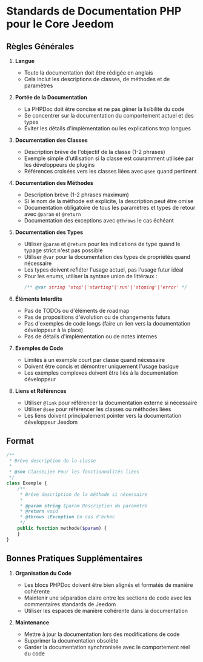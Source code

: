 # Standards de Documentation PHP pour le Core Jeedom

## Règles Générales

1. **Langue**
   - Toute la documentation doit être rédigée en anglais
   - Cela inclut les descriptions de classes, de méthodes et de paramètres

2. **Portée de la Documentation**
   - La PHPDoc doit être concise et ne pas gêner la lisibilité du code
   - Se concentrer sur la documentation du comportement actuel et des types
   - Éviter les détails d'implémentation ou les explications trop longues

3. **Documentation des Classes**
   - Description brève de l'objectif de la classe (1-2 phrases)
   - Exemple simple d'utilisation si la classe est couramment utilisée par les développeurs de plugins
   - Références croisées vers les classes liées avec `@see` quand pertinent

4. **Documentation des Méthodes**
   - Description brève (1-2 phrases maximum)
   - Si le nom de la méthode est explicite, la description peut être omise
   - Documentation obligatoire de tous les paramètres et types de retour avec `@param` et `@return`
   - Documentation des exceptions avec `@throws` le cas échéant

5. **Documentation des Types**
   - Utiliser `@param` et `@return` pour les indications de type quand le typage strict n'est pas possible
   - Utiliser `@var` pour la documentation des types de propriétés quand nécessaire
   - Les types doivent refléter l'usage actuel, pas l'usage futur idéal
   - Pour les enums, utiliser la syntaxe union de littéraux :
     ```php
     /** @var string 'stop'|'starting'|'run'|'stoping'|'error' */
     ```

6. **Éléments Interdits**
   - Pas de TODOs ou d'éléments de roadmap
   - Pas de propositions d'évolution ou de changements futurs
   - Pas d'exemples de code longs (faire un lien vers la documentation développeur à la place)
   - Pas de détails d'implémentation ou de notes internes

7. **Exemples de Code**
   - Limités à un exemple court par classe quand nécessaire
   - Doivent être concis et démontrer uniquement l'usage basique
   - Les exemples complexes doivent être liés à la documentation développeur

8. **Liens et Références**
   - Utiliser `@link` pour référencer la documentation externe si nécessaire
   - Utiliser `@see` pour référencer les classes ou méthodes liées
   - Les liens doivent principalement pointer vers la documentation développeur Jeedom

## Format

```php
/**
 * Brève description de la classe
 *
 * @see ClasseLiee Pour les fonctionnalités liées
 */
class Exemple {
    /**
     * Brève description de la méthode si nécessaire
     *
     * @param string $param Description du paramètre
     * @return void
     * @throws \Exception En cas d'échec
     */
    public function methode($param) {
    }
}
```

## Bonnes Pratiques Supplémentaires

1. **Organisation du Code**
    - Les blocs PHPDoc doivent être bien alignés et formatés de manière cohérente
    - Maintenir une séparation claire entre les sections de code avec les commentaires standards de Jeedom
    - Utiliser les espaces de manière cohérente dans la documentation

2. **Maintenance**
    - Mettre à jour la documentation lors des modifications de code
    - Supprimer la documentation obsolète
    - Garder la documentation synchronisée avec le comportement réel du code